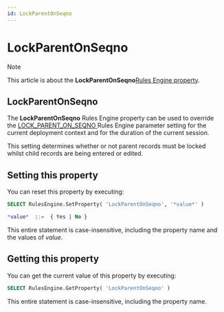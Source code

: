```yaml
---
id: LockParentOnSeqno
---
```


# LockParentOnSeqno



> [!NOTE]
> This article is about the **LockParentOnSeqno**[Rules Engine property](/docs/Modeller_and_Rules_Engine/Rules_Engine_properties).

## **LockParentOnSeqno**

The **LockParentOnSeqno** Rules Engine property can be used to override the [LOCK_PARENT_ON_SEQNO ](/docs/Modeller_and_Rules_Engine/Introducing_USoft_Modeller_and_Rules_Engine/Rules_Engine_parameters.md)Rules Engine parameter setting for the current deployment context and for the duration of the current session.

This setting determines whether or not parent records must be locked whilst child records are being entered or edited.

## Setting this property

You can reset this property by executing:

```sql
SELECT RulesEngine.SetProperty( 'LockParentOnSeqno', '*value*' )

*value*  ::=  { Yes | No }
```

This entire statement is case-insensitive, including the property name and the values of *value*.

## Getting this property

You can get the current value of this property by executing:

```sql
SELECT RulesEngine.GetProperty( 'LockParentOnSeqno' )
```

This entire statement is case-insensitive, including the property name.